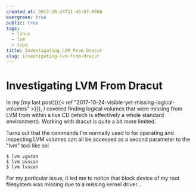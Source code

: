 ```yaml
---
created_at: 2017-10-24T11:45:07-0400
evergreen: true
public: true
tags:
  - linux
  - lvm
  - tips
title: Investigating LVM From Dracut
slug: investigating-lvm-from-dracut
---
```


# Investigating LVM From Dracut

In my [my last post]({{< ref "2017-10-24-visible-yet-missing-logical-volumes" >}}), I covered finding logical volumes that were missing from LVM from within a live CD (which is effectively a whole standard environment). Working with dracut is quite a bit more limited.

Turns out that the commands I'm normally used to for operating and inspecting LVM volumes can all be accessed as a second parameter to the "lvm" tool like so:

```console
$ lvm vgscan
$ lvm pvscan
$ lvm lvscan
```

For my particular issue, it led me to notice that block device of my root filesystem was missing due to a missing kernel driver...
